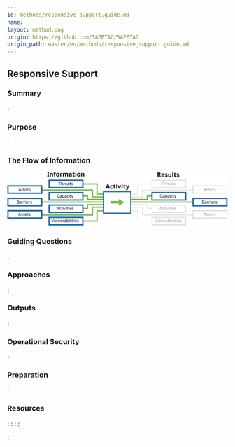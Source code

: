 ```yaml
---
id: methods/responsive_support.guide.md
name: 
layout: method.pug
origin: https://github.com/SAFETAG/SAFETAG
origin_path: master/en/methods/responsive_support.guide.md
---
```

## Responsive Support

### Summary
:[](../methods/responsive_support/summary.md)
### Purpose
:[](../methods/responsive_support/purpose.md)
### The Flow of Information
![Responsive Support Information Flow](images/info_flows/responsive_support.svg)

### Guiding Questions
:[](../methods/responsive_support/guiding_questions.md)
### Approaches
:[](../methods/responsive_support/approaches.md)
### Outputs
:[](../methods/responsive_support/output.md)
### Operational Security
:[](../methods/responsive_support/operational_security.md)
### Preparation
:[](../methods/responsive_support/preparation.md)



### Resources
<div class="greybox">

:[](../references/facilitation_prep.md)
:[](../references/digital_security_training.md)
:[](../references/digital_security_guides.md)
:[](../references/training_resources.md)
</div>



:[](../references/footnotes.md)
